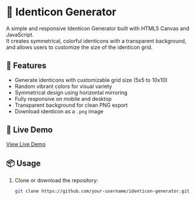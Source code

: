 # 🎨 Identicon Generator

A simple and responsive Identicon Generator built with HTML5 Canvas and JavaScript.  
It creates symmetrical, colorful identicons with a transparent background, and allows users to customize the size of the identicon grid.

## 🌟 Features

- Generate identicons with customizable grid size (5x5 to 10x10)
- Random vibrant colors for visual variety
- Symmetrical design using horizontal mirroring
- Fully responsive on mobile and desktop
- Transparent background for clean PNG export
- Download identicon as a `.png` image

## 🚀 Live Demo

[View Live Demo](https://your-username.idham1432.io/identicon)  


## 📦 Usage

1. Clone or download the repository:
   ```bash
   git clone https://github.com/your-username/identicon-generator.git
  ```
